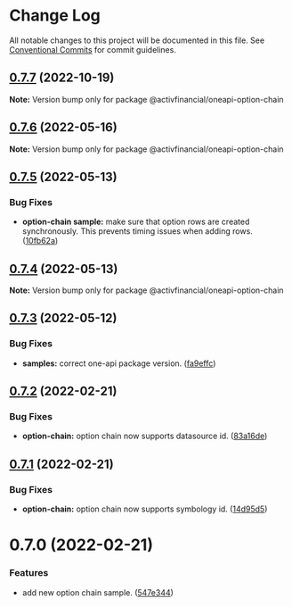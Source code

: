 # Change Log

All notable changes to this project will be documented in this file.
See [Conventional Commits](https://conventionalcommits.org) for commit guidelines.

## [0.7.7](https://github.com/activfinancial/one-api/compare/@activfinancial/oneapi-option-chain@0.7.6...@activfinancial/oneapi-option-chain@0.7.7) (2022-10-19)

**Note:** Version bump only for package @activfinancial/oneapi-option-chain





## [0.7.6](https://github.com/activfinancial/one-api/compare/@activfinancial/oneapi-option-chain@0.7.5...@activfinancial/oneapi-option-chain@0.7.6) (2022-05-16)

**Note:** Version bump only for package @activfinancial/oneapi-option-chain





## [0.7.5](https://github.com/activfinancial/one-api/compare/@activfinancial/oneapi-option-chain@0.7.4...@activfinancial/oneapi-option-chain@0.7.5) (2022-05-13)


### Bug Fixes

* **option-chain sample:** make sure that option rows are created synchronously. This prevents timing issues when adding rows. ([10fb62a](https://github.com/activfinancial/one-api/commit/10fb62a9b77ed01c0f8e72520155129f20edfb06))





## [0.7.4](https://github.com/activfinancial/one-api/compare/@activfinancial/oneapi-option-chain@0.7.3...@activfinancial/oneapi-option-chain@0.7.4) (2022-05-13)

**Note:** Version bump only for package @activfinancial/oneapi-option-chain





## [0.7.3](https://github.com/activfinancial/one-api/compare/@activfinancial/oneapi-option-chain@0.7.2...@activfinancial/oneapi-option-chain@0.7.3) (2022-05-12)


### Bug Fixes

* **samples:** correct one-api package version. ([fa9effc](https://github.com/activfinancial/one-api/commit/fa9effcd49678ffa4b2c8d80d1412e6a890b54cf))





## [0.7.2](https://github.com/activfinancial/one-api/compare/@activfinancial/oneapi-option-chain@0.7.1...@activfinancial/oneapi-option-chain@0.7.2) (2022-02-21)


### Bug Fixes

* **option-chain:** option chain now supports datasource id. ([83a16de](https://github.com/activfinancial/one-api/commit/83a16de62cb438ceaa88476aa9965d58f7232ff1))





## [0.7.1](https://github.com/activfinancial/one-api/compare/@activfinancial/oneapi-option-chain@0.7.0...@activfinancial/oneapi-option-chain@0.7.1) (2022-02-21)


### Bug Fixes

* **option-chain:** option chain now supports symbology id. ([14d95d5](https://github.com/activfinancial/one-api/commit/14d95d5d8bdc242e7b2f166b28c82a656f17b5f9))





# 0.7.0 (2022-02-21)


### Features

* add new option chain sample. ([547e344](https://github.com/activfinancial/one-api/commit/547e344825d1f547b391721093b4f5088ad9466a))
